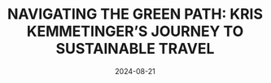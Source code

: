 ---
date: "2024-08-21"
title: "NAVIGATING THE GREEN PATH: KRIS KEMMETINGER’S JOURNEY TO SUSTAINABLE TRAVEL"
imgSrc: "https://www.luxeglobalawards.com/cdn-cgi/image/width=1440,fit=contain,quality=85,format=auto/images/2365c56df882777547d5-1.jpg"
slug: "navigating-the-green-paths"
---